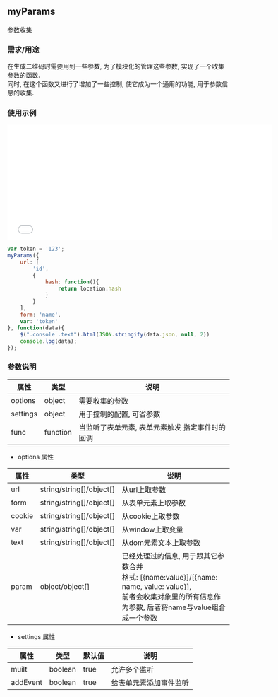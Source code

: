 ## myParams
参数收集

### 需求/用途
在生成二维码时需要用到一些参数, 为了模块化的管理这些参数, 实现了一个收集参数的函数.   
同时, 在这个函数又进行了增加了一些控制, 使它成为一个通用的功能, 用于参数信息的收集.

### 使用示例

<div class="iframe-box" style="padding-bottom: 260px;position: relative; z-index: 99999;">
<iframe src="html/params.html?id=111#test" style="border: 0;width: 100%;min-width: 600px;min-height: 260px; position: absolute;"></iframe>
</div>

``` js
var token = '123';
myParams({
    url: [
        'id',
        {
            hash: function(){
                return location.hash
            }
        }
    ],
    form: 'name',
    var: 'token'
}, function(data){
    $(".console .text").html(JSON.stringify(data.json, null, 2))
    console.log(data);
});
```

### 参数说明

|属性|类型|说明|
|--|--|--|
| options | object | 需要收集的参数 |
| settings | object | 用于控制的配置, 可省参数 |
| func | function | 当监听了表单元素, 表单元素触发 指定事件时的回调 |

- options 属性

|属性|类型|说明|
|--|--|--|
| url | string/string\[]/object[] | 从url上取参数
| form | string/string\[]/object[] | 从表单元素上取参数
| cookie | string/string\[]/object[] | 从cookie上取参数
| var | string/string\[]/object[] | 从window上取变量
| text | string/string\[]/object[] | 从dom元素文本上取参数
| param | object/object[] | 已经处理过的信息, 用于跟其它参数合并<br>格式: \[{name:value}]/[{name: name, value: value}], <br> 前者会收集对象里的所有信息作为参数, 后者将name与value组合成一个参数

- settings 属性

|属性|类型|默认值|说明|
|--|--|--|--|
| muilt | boolean | true | 允许多个监听 |
| addEvent | boolean | true | 给表单元素添加事件监听 |
